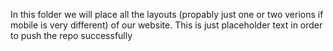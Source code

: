 In this folder we will place all the layouts (propably just one or two verions if mobile is very different)
of our website.
This is just placeholder text in order to push the repo successfully

